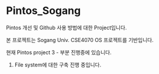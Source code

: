 # Pintos_Sogang
Pintos 개선 및 Github 사용 방법에 대한 Project입니다.

본 프로젝트는 Sogang Univ. CSE4070 OS 프로젝트를 기반입니다.

현재 Pintos project 3 - 부분 진행중에 있습니다.

1. File system에 대한 구축 진행 중입니다.
